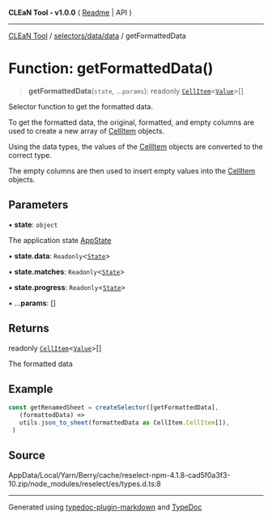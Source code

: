 **CLEaN Tool - v1.0.0** ( [Readme](../../../../README.md) \| API )

***

[CLEaN Tool](../../../../modules.md) / [selectors/data/data](../README.md) / getFormattedData

# Function: getFormattedData()

> **getFormattedData**(`state`, ...`params`): readonly [`CellItem`](../../../../lib/fp/CellItem/interfaces/CellItem.md)\<[`Value`](../../../../lib/fp/CellItem/type-aliases/Value.md)\>[]

Selector function to get the formatted data.

To get the formatted data, the original, formatted, and empty columns are used to create a new array of [CellItem](../../../../lib/fp/CellItem/interfaces/CellItem.md) objects.

Using the data types, the values of the [CellItem](../../../../lib/fp/CellItem/interfaces/CellItem.md) objects are converted to the correct type.

The empty columns are then used to insert empty values into the [CellItem](../../../../lib/fp/CellItem/interfaces/CellItem.md) objects.

## Parameters

▪ **state**: `object`

The application state [AppState](../../../../app/store/type-aliases/AppState.md)

▪ **state.data**: `Readonly`\<[`State`](../../../../features/sheet/reducers/interfaces/State.md)\>

▪ **state.matches**: `Readonly`\<[`State`](../../../progress/paths/private/interfaces/State.md)\>

▪ **state.progress**: `Readonly`\<[`State`](../../../progress/paths/private/interfaces/State.md)\>

▪ ...**params**: []

## Returns

readonly [`CellItem`](../../../../lib/fp/CellItem/interfaces/CellItem.md)\<[`Value`](../../../../lib/fp/CellItem/type-aliases/Value.md)\>[]

The formatted data

## Example

```ts
const getRenamedSheet = createSelector([getFormattedData],
   (formattedData) =>
   utils.json_to_sheet(formattedData as CellItem.CellItem[]),
 )
```

## Source

AppData/Local/Yarn/Berry/cache/reselect-npm-4.1.8-cad5f0a3f3-10.zip/node\_modules/reselect/es/types.d.ts:8

***

Generated using [typedoc-plugin-markdown](https://www.npmjs.com/package/typedoc-plugin-markdown) and [TypeDoc](https://typedoc.org/)
